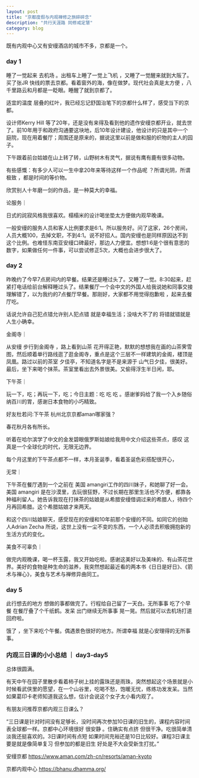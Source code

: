 ```yaml
---
layout: post
title: "京都度假与内观禅修之旅碎碎念"
description: "共行天涯路 同修戒定慧"
category: blog
---
```


既有内观中心又有安缦酒店的城市不多，京都是一个。





### day 1

睡了一觉起来 去机场 。出租车上睡了一觉上飞机 ，又睡了一觉醒来就到大阪了。买了张JR 快线的票去京都。看着窗外的海，像在做梦。现代社会真是太方便 ，八千里路云和月都是一眨眼。睡醒了就到京都了。




适宜的温度 层叠的红叶，我已经忘记舒国治笔下的京都什么样了，感受当下的京都。



设计师Kerry Hill 等了20年，还是没有来得及看到他的遗作安缦京都开业，就去世了。前10年用于和政府沟通要这块地，后10年设计建设，他设计的只是其中一个庭院，现在用着餐厅；周围还是原来的，据说这里以前是做和服的织物的主人的园子。



下午跟着前台姑娘在山上转了转，山野树木有灵气，据说有鹰有鹿有很多动物。

有些感慨：有多少人可以一生中拿20年来等待这样一个作品呢 ？所谓光阴，所谓极致 ，都是时间的等价物。

欣赏别人十年磨一剑的作品，是一种莫大的幸福。





论服务｜



日式的詫寂风格我很喜欢。榻榻米的设计喝坐垫太方便做内观早晚课。



一般安缦的服务人员和客人比例要求是6:1。所以服务好。问了这家，26个房间，人员大概100，去掉文职，不到4:1。说不好招人。国内安缦也是同样原因达不到这个比例。也难怪东南亚安缦口碑最好，那边人力便宜。想想1:6是个很有意思的数字，如果做任何一件事，可以尝试修正5次，大概也会进步很大了。





### day 2



昨晚约了今早7点房间内的早餐。结果还是睡过头了。又睡了一觉。8:30起来，赶紧打电话给前台解释睡过头了。结果餐厅一个会中文的外国人给我说她和同事交接理解错了，以为我约的7点餐厅早餐。那刚好，大家都不用觉得抱歉啦 ，起来去餐厅吃。

话说允许自己犯点错允许别人犯点错 就是幸福生活；没啥大不了的 将错就错就是人生小确幸。





金阁寺｜

从安缦 步行到金阁寺 ，路上看到山茶 花开得正艳，默默的想想我在画的山茶霁雪图，然后顺着单行路线逛了逛金阁寺，重点是这个三层不一样建筑的金阁，楼顶是凤凰。路过以前的茶室 夕佳亭，不知道名字是不是来源于 山气日夕佳，很美好。最后，坐下来喝个抹茶。茶室里看出去外景很美。又偷得浮生半日闲，耶。





下午茶｜



玩一下，吃；再玩一下，吃；今日主题：吃 吃 吃 。感谢爹妈给了我一个入乡随俗纳百川的胃，感谢日本食物的小巧精致。


好友杜若问:下午茶 杭州北京京都aman哪家强？

春花秋月各有所长。

听着在哈尔滨学了中文的金发碧眼俄罗斯姑娘给我用中文介绍这些茶点，感叹 这真是一个全球化的时代，无限无边界。

每个月这里的下午茶点都不一样，本月圣诞季，看着圣诞色彩搭配很开心，



无常｜

下午茶在餐厅遇到一个之前在 美国 amangiri工作的四川妹子，和她聊了好一会。美国 amangiri 是在沙漠里，去玩很狂野，不过长期在那里生活也不方便，都靠各种福利留人。她告诉我现在打抹茶的姑娘是从希腊安缦借调过来的希腊人，待四个月再回希腊。这个希腊姑娘才来两天。



和这个四川姑娘聊天，感受现在的安缦和10年前那个安缦的不同。如同它的创始人Adrian Zecha 所说，这世上没有一尘不变的东西，一个人必须去积极拥抱新的生活方式的变化。





美食不可辜负｜ 





做完内观晚课，喝一杯玉露，我又开始吃啦。感谢这美好以及美味的、有山茶花世界。美好的食物是种生命的滋养，我突然想起最近看的两本书《日日是好日》、《箭术与禅心》，美食与艺术与禅修异曲同工。







### day 5


此行想去的地方 想做的事都做完了。行程给自己留了一天白。无所事事 吃了个早餐 在餐厅叠了个千纸鹤。发呆 出门继续无所事事 晃一晃。然后就可以去机场打道回府啦。



饿了 ，坐下来吃个午餐。偶遇景色很好的地方。所谓幸福 就是心安理得的无所事事。



### 内观三日课的小小总结 ｜ day3-day5

总体很圆满。

有天中午在园子里散步看着柿子树上挂的露珠还是雨珠，突然想起这个场景就是小时候看武侠里的愿望，在一个山谷里，吃喝不愁，饱暖无忧，练练功发发呆。当然如果葛印卡老师知道我这么想，估计会说这个女子太小看内观了。



有朋友问推荐京都内观三日课么？



“三日课是针对时间没有足够长，没时间再次参加10日课的旧生的，课程内容时间表全球都一样。京都中心环境很好 很安静 。住确实有点挤 但很干净。吃很简单清淡我还挺喜欢的。3日课时间有点短 如果时间充裕还是10日比较好。课程3日课主要是就是像简单复习 但参加的都是旧生 好处是不大会受新生打扰。”



安缦京都 https://www.aman.com/zh-cn/resorts/aman-kyoto

京都内观中心 https://bhanu.dhamma.org/
